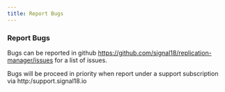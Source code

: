 ```yaml
---
title: Report Bugs
---
```

### Report Bugs

Bugs can be reported in github https://github.com/signal18/replication-manager/issues for a list of issues. 

Bugs will be proceed in priority when report under a support subscription via http:/support.signal18.io

